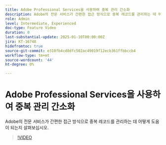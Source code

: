 ```yaml
---
title: Adobe Professional Services을 사용하여 중복 관리 간소화
description: Adobe의 전문 서비스가 간편한 접근 방식으로 중복 레코드를 관리하는 데 어떻게 도움이 되는지 살펴보십시오.
role: Admin
level: Intermediate, Experienced
doc-type: Feature Video
duration: 0
last-substantial-update: 2025-01-10T00:00:00Z
jira: KT-16748
hidefromtoc: true
source-git-commit: e310fb4cd8dfc502ac49019f12ecb361ffbbccb4
workflow-type: tm+mt
source-wordcount: '44'
ht-degree: 0%

---
```



# Adobe Professional Services을 사용하여 중복 관리 간소화

Adobe의 전문 서비스가 간편한 접근 방식으로 중복 레코드를 관리하는 데 어떻게 도움이 되는지 살펴보십시오.

>[!VIDEO](https://video.tv.adobe.com/v/3429501/?learn=on&enablevpops)
